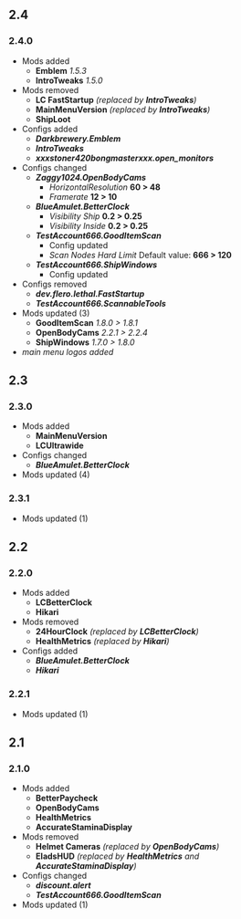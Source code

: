 ## 2.4
### 2.4.0
- Mods added
  - **Emblem** _1.5.3_
  - **IntroTweaks** _1.5.0_
- Mods removed
  - **LC FastStartup** _(replaced by **IntroTweaks**)_
  - **MainMenuVersion** _(replaced by **IntroTweaks**)_
  - **ShipLoot**
- Configs added
  - _**Darkbrewery.Emblem**_
  - _**IntroTweaks**_
  - _**xxxstoner420bongmasterxxx.open_monitors**_
- Configs changed
  - _**Zaggy1024.OpenBodyCams**_
    - _HorizontalResolution_ **60 > 48**
    - _Framerate_ **12 > 10**
  - _**BlueAmulet.BetterClock**_
    - _Visibility Ship_ **0.2 > 0.25**
    - _Visibility Inside_ **0.2 > 0.25**
  - _**TestAccount666.GoodItemScan**_
    - Config updated
    - _Scan Nodes Hard Limit_ Default value: **666 > 120**
  - _**TestAccount666.ShipWindows**_
    - Config updated
- Configs removed
  - _**dev.flero.lethal.FastStartup**_
  - _**TestAccount666.ScannableTools**_
- Mods updated (3)
  - **GoodItemScan** _1.8.0 > 1.8.1_
  - **OpenBodyCams** _2.2.1 > 2.2.4_
  - **ShipWindows** _1.7.0 > 1.8.0_
- _main menu logos added_

## 2.3
### 2.3.0
- Mods added
  - **MainMenuVersion**
  - **LCUltrawide**
- Configs changed
  - _**BlueAmulet.BetterClock**_
- Mods updated (4)
### 2.3.1
- Mods updated (1)

## 2.2
### 2.2.0
- Mods added
  - **LCBetterClock**
  - **Hikari**
- Mods removed
  - **24HourClock** _(replaced by **LCBetterClock**)_
  - **HealthMetrics** _(replaced by **Hikari**)_
- Configs added
  - _**BlueAmulet.BetterClock**_
  - _**Hikari**_
### 2.2.1
- Mods updated (1)

## 2.1
### 2.1.0
- Mods added
  - **BetterPaycheck**
  - **OpenBodyCams**
  - **HealthMetrics**
  - **AccurateStaminaDisplay**
- Mods removed
  - **Helmet Cameras** _(replaced by **OpenBodyCams**)_
  - **EladsHUD** _(replaced by **HealthMetrics** and **AccurateStaminaDisplay**)_
- Configs changed
  - _**discount.alert**_
  - _**TestAccount666.GoodItemScan**_
- Mods updated (1)
